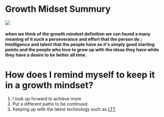 # Growth Midset Summury 
![](https://onewiththewater.org/owtwwp/wp-content/uploads/2019/11/AdobeStock_56915425-1024x704.jpeg)

#### when we think of the growth mindset definition we can found a many meaning of it such a perseverance and effort that the person do ; Intelligence and talent that the people have so it's simply good starting points and the people who love to grow up with the ideas they have while  they have a desire to be better all time.  

# How does I remind myself to keep it in a growth mindset?  

1. I look up forward to achieve more
2. Put a different paths to be continued 
3. Keeping up with the latest technology such as [LTT](https://www.youtube.com/user/linustechtips)
